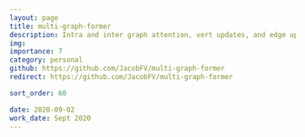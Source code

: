```yaml
---
layout: page
title: multi-graph-former
description: Intra and inter graph attention, vert updates, and edge updates with dynamic structure.
img:
importance: 7
category: personal
github: https://github.com/JacobFV/multi-graph-former
redirect: https://github.com/JacobFV/multi-graph-former

sort_order: 60

date: 2020-09-02
work_date: Sept 2020
---
```

